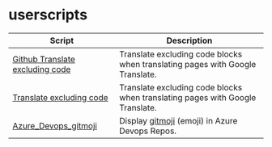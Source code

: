 # userscripts

| Script                       | Description |
| ---------------------------- | ----------- |
| [Github Translate excluding code](Github_Translate_excluding_code) | Translate excluding code blocks when translating pages with Google Translate.| 
| [Translate excluding code](Translate_excluding_code) | Translate excluding code blocks when translating pages with Google Translate.| 
| [Azure_Devops_gitmoji](./Azure_Devops_gitmoji) | Display [gitmoji](https://gitmoji.carloscuesta.me/) (emoji) in Azure Devops Repos. | 
